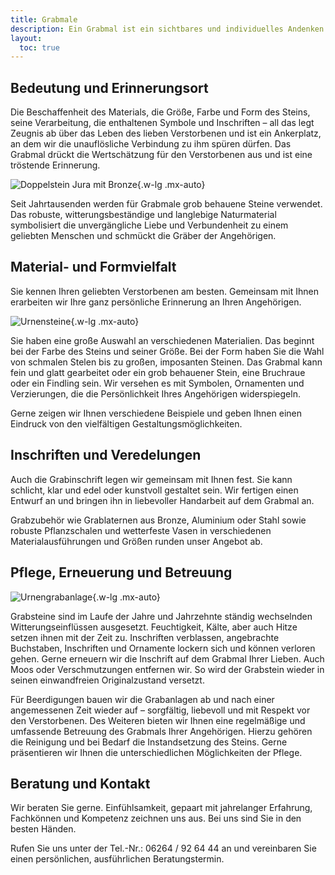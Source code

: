 ```yaml
---
title: Grabmale
description: Ein Grabmal ist ein sichtbares und individuelles Andenken an einen geliebten Menschen.
layout:
  toc: true
---
```


## Bedeutung und Erinnerungsort

Die Beschaffenheit des Materials, die Größe, Farbe und Form des Steins, seine Verarbeitung, die enthaltenen Symbole und Inschriften – all das legt Zeugnis ab über das Leben des lieben Verstorbenen und ist ein Ankerplatz, an dem wir die unauflösliche Verbindung zu ihm spüren dürfen. Das Grabmal drückt die Wertschätzung für den Verstorbenen aus und ist eine tröstende Erinnerung.

![Doppelstein Jura mit Bronze](/assets/images/content/tombstones/tombstones-001.jpg){.w-lg .mx-auto}

Seit Jahrtausenden werden für Grabmale grob behauene Steine verwendet. Das robuste, witterungsbeständige und langlebige Naturmaterial symbolisiert die unvergängliche Liebe und Verbundenheit zu einem geliebten Menschen und schmückt die Gräber der Angehörigen.

## Material- und Formvielfalt

Sie kennen Ihren geliebten Verstorbenen am besten. Gemeinsam mit Ihnen erarbeiten wir Ihre ganz persönliche Erinnerung an Ihren Angehörigen.

![Urnensteine](/assets/images/content/tombstones/tombstones-002.png){.w-lg .mx-auto}

Sie haben eine große Auswahl an verschiedenen Materialien. Das beginnt bei der Farbe des Steins und seiner Größe. Bei der Form haben Sie die Wahl von schmalen Stelen bis zu großen, imposanten Steinen. Das Grabmal kann fein und glatt gearbeitet oder ein grob behauener Stein, eine Bruchraue oder ein Findling sein. Wir versehen es mit Symbolen, Ornamenten und Verzierungen, die die Persönlichkeit Ihres Angehörigen widerspiegeln.

Gerne zeigen wir Ihnen verschiedene Beispiele und geben Ihnen einen Eindruck von den vielfältigen Gestaltungsmöglichkeiten.

## Inschriften und Veredelungen

Auch die Grabinschrift legen wir gemeinsam mit Ihnen fest. Sie kann schlicht, klar und edel oder kunstvoll gestaltet sein. Wir fertigen einen Entwurf an und bringen ihn in liebevoller Handarbeit auf dem Grabmal an.

Grabzubehör wie Grablaternen aus Bronze, Aluminium oder Stahl sowie robuste Pflanzschalen und wetterfeste Vasen in verschiedenen Materialausführungen und Größen runden unser Angebot ab.

## Pflege, Erneuerung und Betreuung

![Urnengrabanlage](/assets/images/content/tombstones/tombstones-003.jpg){.w-lg .mx-auto}

Grabsteine sind im Laufe der Jahre und Jahrzehnte ständig wechselnden Witterungseinflüssen ausgesetzt. Feuchtigkeit, Kälte, aber auch Hitze setzen ihnen mit der Zeit zu. Inschriften verblassen, angebrachte Buchstaben, Inschriften und Ornamente lockern sich und können verloren gehen. Gerne erneuern wir die Inschrift auf dem Grabmal Ihrer Lieben. Auch Moos oder Verschmutzungen entfernen wir. So wird der Grabstein wieder in seinen einwandfreien Originalzustand versetzt.

Für Beerdigungen bauen wir die Grabanlagen ab und nach einer angemessenen Zeit wieder auf – sorgfältig, liebevoll und mit Respekt vor den Verstorbenen. Des Weiteren bieten wir Ihnen eine regelmäßige und umfassende Betreuung des Grabmals Ihrer Angehörigen. Hierzu gehören die Reinigung und bei Bedarf die Instandsetzung des Steins. Gerne präsentieren wir Ihnen die unterschiedlichen Möglichkeiten der Pflege.

## Beratung und Kontakt

Wir beraten Sie gerne. Einfühlsamkeit, gepaart mit jahrelanger Erfahrung, Fachkönnen und Kompetenz zeichnen uns aus. Bei uns sind Sie in den besten Händen.

Rufen Sie uns unter der Tel.-Nr.: 06264&nbsp;/&nbsp;92&nbsp;64&nbsp;44 an und vereinbaren Sie einen persönlichen, ausführlichen Beratungstermin.
